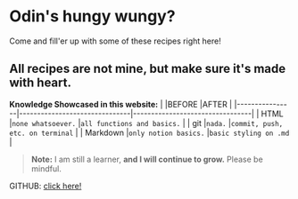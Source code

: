 # Odin's hungy wungy?
Come and fill'er up with some of these recipes right here!

## All recipes are not mine, but make sure it's made with heart.

**Knowledge Showcased in this website:**
|                |BEFORE                         |AFTER                            |
|----------------|-------------------------------|---------------------------------|
|      HTML      |`none whatsoever.`             |`all functions and basics.`      |
|      git       |`nada.`                        |`commit, push, etc. on terminal` |
|    Markdown    |`only notion basics.`          |`basic styling on .md`           |

> **Note:** I am still a learner, **and I will continue to grow.** Please be mindful.

GITHUB: [click here!](https://github.com/PorthWenny/)

